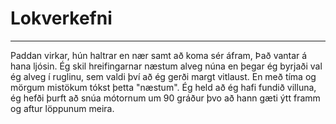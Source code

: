 # Lokverkefni
---
Paddan virkar, hún haltrar en nær samt að koma sér áfram, Það vantar á hana ljósin. Ég skil hreifingarnar næstum alveg núna en þegar ég byrjaði val ég alveg í ruglinu, sem valdi því að ég gerði margt vitlaust. En með tíma og mörgum mistökum tókst þetta "næstum".
Ég held að ég hafi fundið villuna, ég hefði þurft að snúa mótornum um 90 gráður þvo að hann gæti ýtt framm og aftur löppunum meira.
